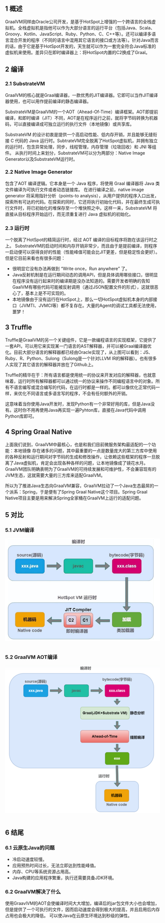 ## 1 概述

GraalVM同样由Oracle公司开发，是基于HotSpot上增强的一个跨语言的全栈虚拟机。全栈虚拟机是指他可以作为大部分语言的运行平台（包括Java、Scala、Groovy、Kotlin、JavaScript、Ruby、Python、C、C++等）。还可以编译多语言混合开发的程序（不同的语言中混用其它语言的接口或方法等）。针对Java而言的话，由于它是基于HotSpot开发的，天生就可以作为一套完全符合Java标准的虚拟机来使用。差异只在即时编译器上：将HotSpot内置的C2换成了Graal。

## 2 编译

### 2.1 SubstrateVM

GraalVM的核心就是Graal编译器，一款优秀的JIT编译器。它即可以当作JIT编译器使用，也可以用作提前编译的静态编译器。

SubstrateVM是GraalVM的一个AOT（Ahead-Of-Time）编译框架。AOT即提前编译，和即时编译（JIT）不同，AOT是在程序运行之前，就将字节码转换为机器码，可以直接编译成可独立运行的执行文件（本地镜像）或共享库。

SubstrateVM 的设计初衷是提供一个高启动性能、低内存开销，并且能够无缝衔接 C 代码的 Java 运行时。SubtrateVM完全脱离了HotSpot虚拟机，并拥有独立的运行时，包含异常处理，同步，线程管理，内存管理（垃圾回收）和 JNI 等组件。
从执行时间上来划分，SubstrateVM可以分为两部分：Native Image Generator以及SubstrateVM运行时。

### 2.2 Native Image Generator

包含了AOT 编译逻辑。它本身是一个 Java 程序，将使用 Graal 编译器将 Java 类文件编译为可执行文件或者动态链接库。
在进行编译之前，native image generator 将采用指针分析（points-to analysis），从用户提供的程序入口出发，探索所有可达的代码。在探索的同时，它还将执行初始化代码，并在最终生成可执行文件时，将已初始化的堆保存至一个堆快照之中。这样一来，SubstrateVM 将直接从目标程序开始运行，而无须重复进行 Java 虚拟机的初始化。

### 2.3 运行时

一个脱离了HotSpot的精简运行时，经过 AOT 编译的目标程序将跑在该运行时之上。
SubstrateVM的启动时间和内存开销非常少，而且由于是提前编译，则程序一启动便可以获得良好的性能（性能峰值可能会比JIT更差，但是稳定性会更好）。
但是它目前来看也有很多问题：

- 很明显它没有办法再做到 “Write once，Run anywhere” 了。
- Java反射机制是在运行期间动态的调用API，但是具体调用哪些接口，很明显在程序没有运行起来时的编译期是没办法知道的。需要开发者明确的告知GaalVM有哪些代码可能被反射调用（通过JSON配置文件的形式），这就很恶心了，基本上是不可实现的。
- 本地镜像由于没有运行在HotSpot上，那么一切HotSpot虚拟机本身的内部接口（JVMTI、JVMCI等）都不复存在。大量的Agent的调试工具都无法使用，噩梦！

## 3 Truffle

Truffle是GraalVM的另一个关键组件，它是一款编程语言的实现框架，它提供了一套API，可以用它来实现某一门语言的AST解释器，并可以被Graal编译器优化。目前大部分语言的解释器都已经由Oracle实现了，从上图可以看到：JS、Ruby、R、Python、Sulong（Sulong是一个针对LLVM IR的解释器）。也有很多人实现了其它语言的解释器并放在了Github上。

Truffle的精华在于：所有语言都是使用统一的协议来开发对应的解释器，也就意味着，运行时所有解释器都可以通过统一的协议来操作不同编程语言中的对象。所有不语言编写或混合编写的代码，在运行时都是一样的。都可以像优化正常代码一样，来优化不同语言或多语言写的程序，不会有任何额外的开销。

这意味着当你使用Java开发时，发现Python有一个非常好用的库，但是Java没有。这时你不用再使用Java再实现一遍Pyhton库，直接在Java代码中调用Python库即可。

## 4 Spring Graal Native

上面我们说到，GraalVM中最核心，也是和我们目前微服务架构最适配的一个功能：本地镜像 存在诸多的问题，其中最重要的一点是数量庞大的第三方库中使用的各种反射和运行期间对字节码的生成和修改操作，让依赖这些框架的程序一旦脱离了Java虚拟机，肯定会出现各种各样的问题，让本地镜像成了镜花水月。GraalVM团队明确表明为了GraalVM的可持续发展和可维护性，不会兼容现有的JVM生态，这就需要大量的三方库来适配GraalVM。

所以为了推进Java生态向GraalVM兼容，GraalVM拉动了一个Java生态最屌的一个派系：Spring，于是便有了Spring Graal Native这个项目。Spring Graal Native项目主要是用来解决Spring全家桶在GraalVM上运行的适配问题。

## 5 对比

### 5.1 JVM编译

<div><img src="./assets/graalvm-jvm-compile.png" alt="7027703-b2c08f00cc8300e4" style="zoom:80%;" align='center'/></div>
<br/>

### 5.2 GraalVM AOT编译

<div><img src="./assets/graalvm-aop-compile.png" alt="7027703-b2c08f00cc8300e4" style="zoom:80%;" align='center'/></div>
<br/>

## 6 结尾

### 6.1 云原生Java的问题

- 冷启动速度较慢。
- 应用预热时间过长，无法立即达到性能峰值。
- 内存、CPU等系统资源占用高。
- Java构建的应用程序繁重，执行还需要具备JDK环境。

### 6.2 GraalVM解决了什么

使用GraavlVM的AOT会使编译时间大大增加，编译后的jar包文件大小也会增加，但是提供了一个可执行的文件，因而启动速度会得到极大的提高，并且启用后内存占用也会极大的降低。
可以使Java在云原生环境达到秒级的弹性。
